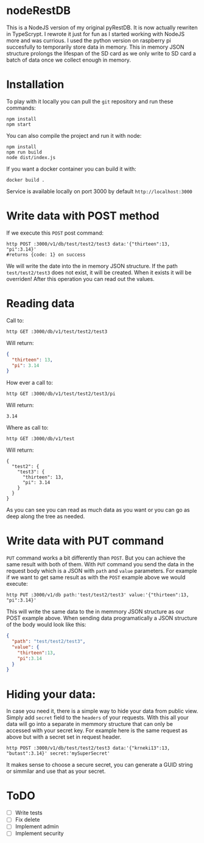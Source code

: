 # nodeRestDB
This is a NodeJS version of my original pyRestDB.
It is now actually rewriten in TypeScrypt.
I rewrote it just for fun as I started working with NodeJS more and was currious.
I used the python version on raspberry pi succesfully to temporarily store data in memory.
This in memory JSON structure prolongs the lifespan of the SD card as we only write to SD card a batch of data once we collect enough in memory.

# Installation
To play with it locally you can pull the `git` repository and run these commands:
```
npm install
npm start
```

You can also compile the project and run it with node:
```
npm install
npm run build
node dist/index.js
```

If you want a docker container you can build it with:
```
docker build .
```

Service is available locally on port 3000 by default `http://localhost:3000`

# Write data with POST method
If we execute this `POST` post command:
```
http POST :3000/v1/db/test/test2/test3 data:'{"thirteen":13, "pi":3.14}'
#returns {code: 1} on success
```
We will write the date into the in memory JSON structure.
If the path `test/test2/test3` does not exist, it will be created.
When it exists it will be overriden! After this operation you can read out the values.

# Reading data
Call to:
```
http GET :3000/db/v1/test/test2/test3
```
Will return:
```JSON
{
  "thirteen": 13,
  "pi": 3.14
}
```
How ever a call to:
```
http GET :3000/db/v1/test/test2/test3/pi
```
Will return:
```
3.14
```
Where as call to:
```
http GET :3000/db/v1/test
```
Will return:
```
{
  "test2": {
    "test3": {
      "thirteen": 13,
      "pi": 3.14
    }
  }
}
```
As you can see you can read as much data as you want or you can go as deep along the tree as needed.

# Write data with PUT command
`PUT` command works a bit differently than `POST`. But you can achieve the same result with both of them. With `PUT` command you send the data in the request body which is a JSON with `path` and `value` parameters. For example if we want to get same result as with the `POST` example above we would execute:
```
http PUT :3000/v1/db path:'test/test2/test3' value:'{"thirteen":13, "pi":3.14}'
```
This will write the same data to the in memmory JSON structure as our POST example above.
When sending data programatically a JSON structure of the body would look like this:
```JSON
{
  "path": "test/test2/test3",
  "value": {
    "thirteen":13,
    "pi":3.14
  }
}
```

# Hiding your data:
In case you need it, there is a simple way to hide your data from public view. Simply add `secret` field to the `headers` of your requests. With this all your data will go into a separate in memmory structure that can only be accessed with your secret key.
For example here is the same request as above but with a secret set in request header.
```
http POST :3000/v1/db/test/test2/test3 data:'{"krneki13":13, "butast":3.14}' secret:'mySuperSecret'
```
It makes sense to choose a secure secret, you can generate a GUID string or simmilar and use that as your secret.

# ToDO
- [ ] Write tests
- [ ] Fix delete
- [ ] Implement admin
- [ ] Implement security
